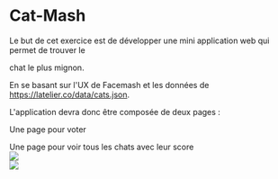 # Cat-Mash

Le but de cet exercice est de développer une mini application web qui permet de trouver le

chat le plus mignon.

En se basant sur l'UX de Facemash et les données de https://latelier.co/data/cats.json.

L'application devra donc être composée de deux pages :

Une page pour voter

Une page pour voir tous les chats avec leur score<br/>
<img src="http://averbouch.biz/catmash1.png"><br/>
<img src="http://averbouch.biz/catmash2.png">
